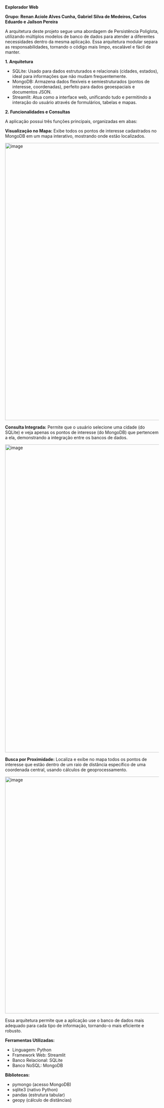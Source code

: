 **Explorador Web**

**Grupo: Renan Aciole Alves Cunha, Gabriel Silva de Medeiros, Carlos Eduardo e Jailson Pereira**

A arquitetura deste projeto segue uma abordagem de Persistência Poliglota, utilizando múltiplos modelos de banco de dados para atender a diferentes necessidades dentro da mesma aplicação. Essa arquitetura modular separa as responsabilidades, tornando o código mais limpo, escalável e fácil de manter.


**1. Arquitetura**
- SQLite: Usado para dados estruturados e relacionais (cidades, estados), ideal para informações que não mudam frequentemente.
- MongoDB: Armazena dados flexíveis e semiestruturados (pontos de interesse, coordenadas), perfeito para dados geoespaciais e documentos JSON.
- Streamlit: Atua como a interface web, unificando tudo e permitindo a interação do usuário através de formulários, tabelas e mapas.

**2. Funcionalidades e Consultas**

A aplicação possui três funções principais, organizadas em abas:

**Visualização no Mapa:** Exibe todos os pontos de interesse cadastrados no MongoDB em um mapa interativo, mostrando onde estão localizados.

<img width="1152" height="905" alt="image" src="https://github.com/user-attachments/assets/e90d4ec1-df47-4bcd-9c5c-e36cf8e9a492" />

**Consulta Integrada:** Permite que o usuário selecione uma cidade (do SQLite) e veja apenas os pontos de interesse (do MongoDB) que pertencem a ela, demonstrando a integração entre os bancos de dados.

<img width="1648" height="1005" alt="image" src="https://github.com/user-attachments/assets/47f9336a-fb3a-481a-824d-044253618e10" />

**Busca por Proximidade:** Localiza e exibe no mapa todos os pontos de interesse que estão dentro de um raio de distância específico de uma coordenada central, usando cálculos de geoprocessamento.

<img width="1568" height="773" alt="image" src="https://github.com/user-attachments/assets/67a9509d-ef9e-454f-948c-967bdb1b4edf" />

Essa arquitetura permite que a aplicação use o banco de dados mais adequado para cada tipo de informação, tornando-o mais eficiente e robusto.

**Ferramentas Utilizadas:**

- Linguagem: Python
- Framework Web: Streamlit
- Banco Relacional: SQLite
- Banco NoSQL: MongoDB

**Bibliotecas:**
- pymongo (acesso MongoDB)
- sqlite3 (nativo Python)
- pandas (estrutura tabular)
- geopy (cálculo de distâncias)
